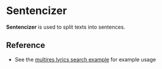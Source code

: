 # Sentencizer

**Sentencizer** is used to split texts into sentences.

## Reference
- See the [multires lyrics search example](https://github.com/jina-ai/examples/tree/master/multires-lyrics-search) for example usage

